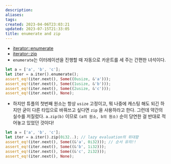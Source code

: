 ```yaml
---
description:
aliases: 
tags: 
created: 2023-04-06T23:03:21
updated: 2023-07-15T21:33:05
title: enumerate and zip
---
```

- [iterator::enumerate](https://doc.rust-lang.org/std/iter/trait.Iterator.html#method.enumerate)
- [iterator::zip](https://doc.rust-lang.org/std/iter/trait.Iterator.html#method.zip)
- `enumerate`는 이터레이션을 진행할 때 자동으로 카운트를 세 주는 간편한 녀석이다.

```rust
let a = ['a', 'b', 'c'];
let iter = a.iter().enumerate();
assert_eq!(iter.next(), Some((0usize, &'a')));
assert_eq!(iter.next(), Some((1usize, &'b')));
assert_eq!(iter.next(), Some((2usize, &'c')));
assert_eq!(iter.next(), None);
```

- 하지만 튜플의 첫번째 원소는 항상 `usize` 고정이고, 뭐 나중에 캐스팅 해도 되긴 하지만 굳이 다른 타입으로 바꿔쓰고 싶다면 `zip` 을 사용하라고 한다. 그런데 약간의 실수를 저질렀다. `a.zip(b)` 이므로 `(a의 원소, b의 원소)` 순이 당연한 걸 반대로 적어놓고 있었던 것이다!

```rust
let a = ['a', 'b', 'c'];
let iter = a.iter().zip(0i32..); // lazy evaluation의 위대함
assert_eq!(iter.next(), Some((&'a', 0i32))); // 순서 유의!!
assert_eq!(iter.next(), Some((&'b', 1i32)));
assert_eq!(iter.next(), Some((&'c', 2i32)));
assert_eq!(iter.next(), None);
```
